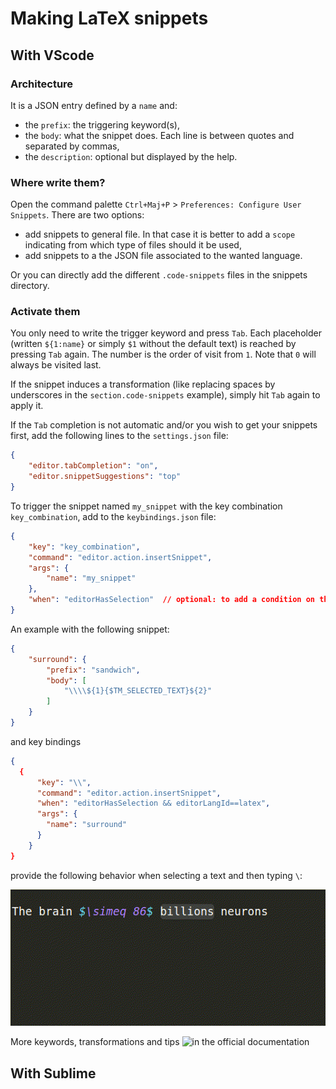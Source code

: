 # Making LaTeX snippets

## With VScode

### Architecture

It is a JSON entry defined by a `name` and:
- the `prefix`: the triggering keyword(s),
- the `body`: what the snippet does. Each line is between quotes and separated by commas,
- the `description`: optional but displayed by the help.

### Where write them?

Open the command palette `Ctrl+Maj+P` > `Preferences: Configure User Snippets`.
There are two options:
- add snippets to general file. In that case it is better to add a `scope`
indicating from which type of files should it be used,
- add snippets to a the JSON file associated to the wanted language.

Or you can directly add the different `.code-snippets` files in the snippets directory.

### Activate them

You only need to write the trigger keyword and press `Tab`.
Each placeholder (written `${1:name}` or simply `$1` without the default text) is reached by pressing `Tab` again. The number is the order of visit from `1`.
Note that `0` will always be visited last.

If the snippet induces a transformation (like replacing spaces by underscores in the `section.code-snippets` example), simply hit `Tab` again to apply it.

If the `Tab` completion is not automatic and/or you wish to get your snippets first, add the following lines to the `settings.json` file:

```json
{
    "editor.tabCompletion": "on",
    "editor.snippetSuggestions": "top"
}
```

To trigger the snippet named `my_snippet` with the key combination `key_combination`, add to the `keybindings.json` file:
```json
{
    "key": "key_combination",
    "command": "editor.action.insertSnippet",
    "args": {
        "name": "my_snippet"
    },
    "when": "editorHasSelection"  // optional: to add a condition on the event trigger (here when there is selected text)
}
```
An example with the following snippet:
```json
{
	"surround": {
		"prefix": "sandwich",
		"body": [
			"\\\\${1}{$TM_SELECTED_TEXT}${2}"
		]
	}
}
```
and key bindings
```json
{
  {
      "key": "\\",
      "command": "editor.action.insertSnippet",
      "when": "editorHasSelection && editorLangId==latex",
      "args": {
        "name": "surround"
      }
    }
}
```
provide the following behavior when selecting a text and then typing `\`:

<img src="sharedvideos/snippet_example.gif?sanitize=true" width="600">

More keywords, transformations and tips ![in the official documentation](https://code.visualstudio.com/docs/editor/userdefinedsnippets)

## With Sublime
